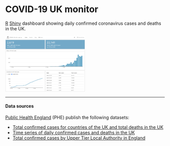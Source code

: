 # COVID-19 UK monitor
[R](https://cran.r-project.org) [Shiny](https://cran.r-project.org/web/packages/shiny/index.html) dashboard showing daily confirmed coronavirus cases and deaths in the UK.    

<img src="screenshot.png" width="50%"> 

---

#### Data sources

[Public Health England](https://www.gov.uk/government/publications/covid-19-track-coronavirus-cases) (PHE) publish the following datasets:      

- [Total confirmed cases for countries of the UK and total deaths in the UK](https://www.arcgis.com/home/item.html?id=bc8ee90225644ef7a6f4dd1b13ea1d67)
- [Time series of daily confirmed cases and deaths in the UK](https://www.arcgis.com/home/item.html?id=e5fd11150d274bebaaf8fe2a7a2bda11)
- [Total confirmed cases by Upper Tier Local Authority in England](https://www.arcgis.com/home/item.html?id=b684319181f94875a6879bbc833ca3a6)
